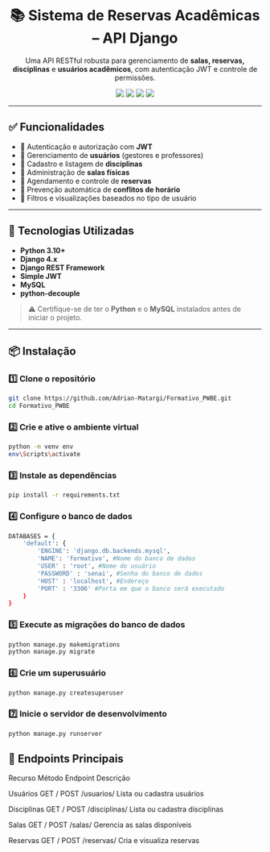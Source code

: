 <h1 align="center">📚 Sistema de Reservas Acadêmicas – API Django</h1>

<p align="center">
  Uma API RESTful robusta para gerenciamento de <strong>salas, reservas, disciplinas</strong> e <strong>usuários acadêmicos</strong>, com autenticação JWT e controle de permissões.
</p>

<p align="center">
  <img src="https://img.shields.io/badge/Django-4.x-green?style=flat-square&logo=django" />
  <img src="https://img.shields.io/badge/DRF-REST--API-blue?style=flat-square&logo=python" />
  <img src="https://img.shields.io/badge/MySQL-Database-orange?style=flat-square&logo=mysql" />
  <img src="https://img.shields.io/badge/JWT-Authentication-yellow?style=flat-square&logo=json" />
</p>

---

## ✅ Funcionalidades

- 🔐 Autenticação e autorização com **JWT**
- 👥 Gerenciamento de **usuários** (gestores e professores)
- 📘 Cadastro e listagem de **disciplinas**
- 🏫 Administração de **salas físicas**
- 📅 Agendamento e controle de **reservas**
- 🚫 Prevenção automática de **conflitos de horário**
- 🔎 Filtros e visualizações baseados no tipo de usuário

---

## 🚀 Tecnologias Utilizadas

- **Python 3.10+**
- **Django 4.x**
- **Django REST Framework**
- **Simple JWT**
- **MySQL**
- **python-decouple**

> ⚠️ Certifique-se de ter o **Python** e o **MySQL** instalados antes de iniciar o projeto.

---

## 📦 Instalação

### 1️⃣ Clone o repositório

```bash
git clone https://github.com/Adrian-Matargi/Formativo_PWBE.git
cd Formativo_PWBE
```

### 2️⃣ Crie e ative o ambiente virtual

```bash
python -m venv env
env\Scripts\activate
```

### 3️⃣ Instale as dependências

```bash
pip install -r requirements.txt
```

### 4️⃣ Configure o banco de dados

```bash
DATABASES = {
    'default': {
        'ENGINE': 'django.db.backends.mysql',
        'NAME': 'formativo', #Nome do banco de dados
        'USER' : 'root', #Nome do usuário 
        'PASSWORD' : 'senai', #Senha do banco de dados
        'HOST' : 'localhost', #Endereço
        'PORT' : '3306' #Porta em que o banco será executado
    }
}
```

### 5️⃣ Execute as migrações do banco de dados

```bash
python manage.py makemigrations
python manage.py migrate
```

### 6️⃣ Crie um superusuário

```bash
python manage.py createsuperuser
```

### 7️⃣ Inicie o servidor de desenvolvimento

```bash
python manage.py runserver
```


## 📌 Endpoints Principais
Recurso	Método	Endpoint	Descrição

Usuários	GET / POST	/usuarios/	Lista ou cadastra usuários

Disciplinas	GET / POST	/disciplinas/	Lista ou cadastra disciplinas

Salas	GET / POST	/salas/	Gerencia as salas disponíveis

Reservas	GET / POST	/reservas/	Cria e visualiza reservas
